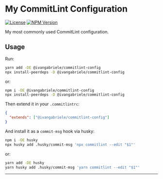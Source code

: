 # My CommitLint Configuration

[![License][img-license]][lnk-license] [![NPM Version][img-npm]][lnk-npm]

My most commonly used CommitLint configuration.

## Usage

Run:

```sh
yarn add -DE @ivangabriele/commitlint-config
npx install-peerdeps -D @ivangabriele/commitlint-config
```

or:

```sh
npm i -DE @ivangabriele/commitlint-config
npx install-peerdeps -D @ivangabriele/commitlint-config
```

Then extend it in your `.commitlintrc`:

```json
{
  "extends": ["@ivangabriele/commitlint-config"]
}
```

And install it as a `commit-msg` hook via husky:

```sh
npm i -DE husky
npx husky add .husky/commit-msg 'npx commitlint --edit "$1"'
```

or:

```sh
yarn add -DE husky
yarn husky add .husky/commit-msg 'yarn commitlint --edit "$1"'
```

---

[img-license]: https://img.shields.io/github/license/ivangabriele/commitlint-config?style=flat-square
[img-npm]: https://img.shields.io/npm/v/@ivangabriele/commitlint-config?style=flat-square
[lnk-license]: https://github.com/ivangabriele/commitlint-config/blob/main/LICENSE
[lnk-npm]: https://www.npmjs.com/package/@ivangabriele/commitlint-config
